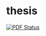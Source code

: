 thesis 
======

[![PDF Status](https://www.sharelatex.com/github/repos/berceanu/thesis/builds/latest/badge.svg)](https://www.sharelatex.com/github/repos/berceanu/thesis)
